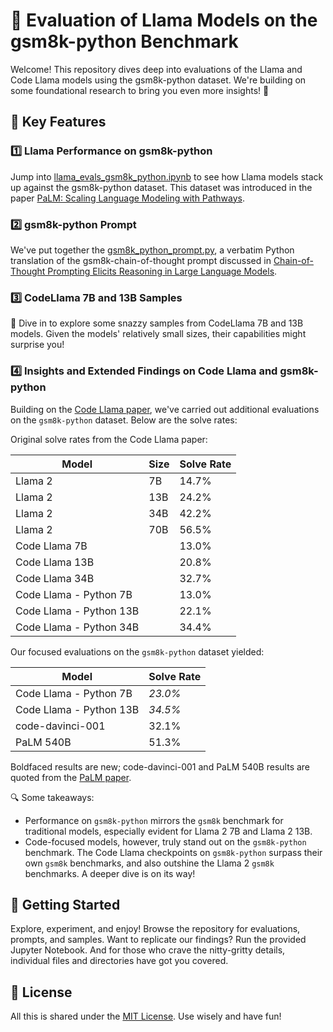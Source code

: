 # 📘 Evaluation of Llama Models on the gsm8k-python Benchmark

Welcome! This repository dives deep into evaluations of the Llama and Code Llama models using the gsm8k-python dataset. We're building on some foundational research to bring you even more insights! 🧐

## 🌟 Key Features

### 1️⃣ Llama Performance on gsm8k-python

Jump into [llama_evals_gsm8k_python.ipynb](colabs/llama_evals_gsm8k_python.ipynb) to see how Llama models stack up against the gsm8k-python dataset. This dataset was introduced in the paper [PaLM: Scaling Language Modeling with Pathways](https://arxiv.org/abs/2204.02311).

### 2️⃣ gsm8k-python Prompt

We've put together the [gsm8k_python_prompt.py](data/gsm8k_python_prompt.py), a verbatim Python translation of the gsm8k-chain-of-thought prompt discussed in [Chain-of-Thought Prompting Elicits Reasoning in Large Language Models](https://arxiv.org/abs/2201.11903).

### 3️⃣ CodeLlama 7B and 13B Samples

🚀 Dive in to explore some snazzy samples from CodeLlama 7B and 13B models. Given the models' relatively small sizes, their capabilities might surprise you!

### 4️⃣ Insights and Extended Findings on Code Llama and gsm8k-python

Building on the [Code Llama paper](https://arxiv.org/abs/2308.12950), we've carried out additional evaluations on the `gsm8k-python` dataset. Below are the solve rates:

Original solve rates from the Code Llama paper:

| Model                  | Size  | Solve Rate |
|------------------------|-------|------------|
| Llama 2                | 7B    | 14.7%      |
| Llama 2                | 13B   | 24.2%      |
| Llama 2                | 34B   | 42.2%      |
| Llama 2                | 70B   | 56.5%      |
| Code Llama 7B          |       | 13.0%      |
| Code Llama 13B         |       | 20.8%      |
| Code Llama 34B         |       | 32.7%      |
| Code Llama - Python 7B |       | 13.0%      |
| Code Llama - Python 13B|       | 22.1%      |
| Code Llama - Python 34B|       | 34.4%      |

Our focused evaluations on the `gsm8k-python` dataset yielded:

| Model                       | Solve Rate |
|-----------------------------|------------|
| Code Llama - Python 7B      | *23.0%*   |
| Code Llama - Python 13B     | *34.5%*   |
| code-davinci-001            | 32.1%      |
| PaLM 540B                   | 51.3%      |

Boldfaced results are new; code-davinci-001 and PaLM 540B results are quoted from the [PaLM paper](https://arxiv.org/abs/2204.02311).

🔍 Some takeaways:
- Performance on `gsm8k-python` mirrors the `gsm8k` benchmark for traditional models, especially evident for Llama 2 7B and Llama 2 13B.
- Code-focused models, however, truly stand out on the `gsm8k-python` benchmark. The Code Llama checkpoints on `gsm8k-python` surpass their own `gsm8k` benchmarks, and also outshine the Llama 2 `gsm8k` benchmarks. A deeper dive is on its way!

## 🚀 Getting Started

Explore, experiment, and enjoy! Browse the repository for evaluations, prompts, and samples. Want to replicate our findings? Run the provided Jupyter Notebook. And for those who crave the nitty-gritty details, individual files and directories have got you covered.

## 📜 License

All this is shared under the [MIT License](LICENSE). Use wisely and have fun!
